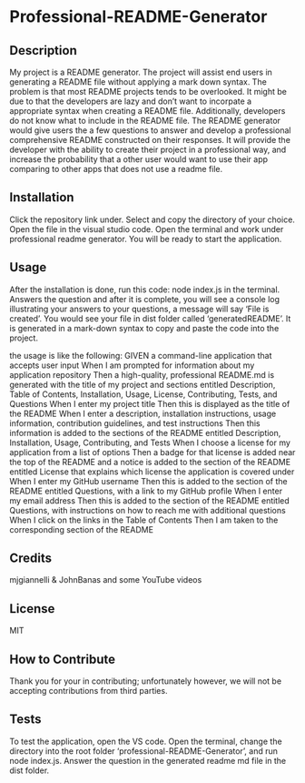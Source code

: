 # Professional-README-Generator

## Description
My project is a README generator. The project will assist end users in generating a README file without applying a mark down syntax. 
The problem is that most README projects tends to be overlooked. It might be due to that the developers are lazy and don’t want to incorpate a appropriate syntax when creating a README file. Additionally, developers do not know what to include in the README file. The README generator would give users the a few questions to answer and develop a professional comprehensive README constructed on their responses. It will provide the developer with the ability to create their project in a professional way, and increase the probability that a other user would want to use their app comparing to other apps that does not use a readme file.

## Installation
Click the repository link under. Select and copy the directory of your choice. Open the file in the visual studio code. Open the terminal and work under professional readme generator. You will be ready to start the application.  

## Usage 
After the installation is done, run this code: node index.js in the terminal. Answers the question and after it is complete, you will see a console log illustrating your answers to your questions, a message will say ‘File is created’. You would see your file in dist folder called ‘generatedREADME’. It is generated in a mark-down syntax to copy and paste the code into the project.

the usage is like the following: 
GIVEN a command-line application that accepts user input
When I am prompted for information about my application repository
Then a high-quality, professional README.md is generated with the title of my project and sections entitled Description, Table of Contents, Installation, Usage, License, Contributing, Tests, and Questions
When I enter my project title
Then this is displayed as the title of the README
When I enter a description, installation instructions, usage information, contribution guidelines, and test instructions
Then this information is added to the sections of the README entitled Description, Installation, Usage, Contributing, and Tests
When I choose a license for my application from a list of options
Then a badge for that license is added near the top of the README and a notice is added to the section of the README entitled License that explains which license the application is covered under
When I enter my GitHub username
Then this is added to the section of the README entitled Questions, with a link to my GitHub profile
When I enter my email address
Then this is added to the section of the README entitled Questions, with instructions on how to reach me with additional questions
When I click on the links in the Table of Contents
Then I am taken to the corresponding section of the README



## Credits
mjgiannelli & JohnBanas and some YouTube videos

## License 
MIT

## How to Contribute
Thank you for your in contributing; unfortunately however, we will not be accepting contributions from third parties.

## Tests
To test the application, open the VS code. Open the terminal, change the directory into the root folder ‘professional-README-Generator’, and run node index.js.  Answer the question in the generated readme md file in the dist folder.
